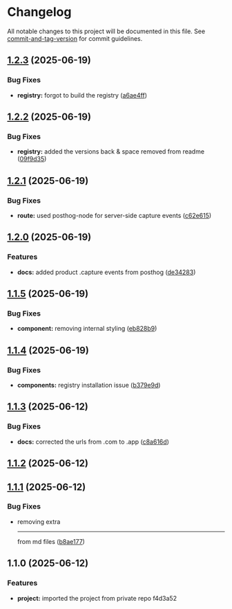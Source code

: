 # Changelog

All notable changes to this project will be documented in this file. See [commit-and-tag-version](https://github.com/absolute-version/commit-and-tag-version) for commit guidelines.

## [1.2.3](https://github.com/webdevkaleem/uploadthingui/compare/v1.2.2...v1.2.3) (2025-06-19)


### Bug Fixes

* **registry:** forgot to build the registry ([a6ae4ff](https://github.com/webdevkaleem/uploadthingui/commit/a6ae4ffd74436d42ba5b7322f336b87b358629fb))

## [1.2.2](https://github.com/webdevkaleem/uploadthingui/compare/v1.2.1...v1.2.2) (2025-06-19)


### Bug Fixes

* **registry:** added the versions back & space removed from readme ([09f9d35](https://github.com/webdevkaleem/uploadthingui/commit/09f9d35fe5800a6242b84284dfc0987e74ac0713))

## [1.2.1](https://github.com/webdevkaleem/uploadthingui/compare/v1.2.0...v1.2.1) (2025-06-19)


### Bug Fixes

* **route:** used posthog-node for server-side capture events ([c62e615](https://github.com/webdevkaleem/uploadthingui/commit/c62e615530785b77c7c6fdb2e20b37cd6d8f9c67))

## [1.2.0](https://github.com/webdevkaleem/uploadthingui/compare/v1.1.5...v1.2.0) (2025-06-19)


### Features

* **docs:** added product .capture events from posthog ([de34283](https://github.com/webdevkaleem/uploadthingui/commit/de34283c948143dd4c1a9f6759791b2130d0dcc4))

## [1.1.5](https://github.com/webdevkaleem/uploadthingui/compare/v1.1.4...v1.1.5) (2025-06-19)


### Bug Fixes

* **component:** removing internal styling ([eb828b9](https://github.com/webdevkaleem/uploadthingui/commit/eb828b938f37d5d71dc8511eeff8b45f1afbc18a))

## [1.1.4](https://github.com/webdevkaleem/uploadthingui/compare/v1.1.3...v1.1.4) (2025-06-19)


### Bug Fixes

* **components:** registry installation issue ([b379e9d](https://github.com/webdevkaleem/uploadthingui/commit/b379e9d4b2bb3a9a0b74fa4722df28ff5998489c))

## [1.1.3](https://github.com/webdevkaleem/uploadthingui/compare/v1.1.2...v1.1.3) (2025-06-12)


### Bug Fixes

* **docs:** corrected the urls from .com to .app ([c8a616d](https://github.com/webdevkaleem/uploadthingui/commit/c8a616df32597861fd8c23ccd4308cf15ee20487))

## [1.1.2](https://github.com/webdevkaleem/uploadthingui/compare/v1.1.1...v1.1.2) (2025-06-12)

## [1.1.1](https://github.com/webdevkaleem/uploadthingui/compare/v1.1.0...v1.1.1) (2025-06-12)


### Bug Fixes

* removing extra <hr/> from md files ([b8ae177](https://github.com/webdevkaleem/uploadthingui/commit/b8ae177f37a3192f639a3ec47d8341ecec5e24ad))

## 1.1.0 (2025-06-12)


### Features

* **project:** imported the project from private repo f4d3a52

